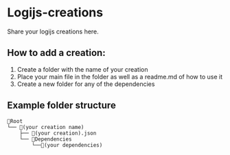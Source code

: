 # Logijs-creations
Share your logijs creations here.

## How to add a creation:
1. Create a folder with the name of your creation
2. Place your main file in the folder as well as a readme.md of how to use it
3. Create a new folder for any of the dependencies

## Example folder structure
```
📁Root
└── 📁(your creation name)
    ├── 📄(your creation).json
    └── 📁Dependencies
        └──📄(your dependencies)
```

